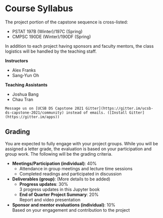 # Course Syllabus

The project portion of the capstone sequence is cross-listed:

* PSTAT 197B (Winter)/197C (Spring)
* CMPSC 190DE (Winter)/190DF (Spring)

In addition to each project having sponsors and faculty mentors, the class logistics will be handled by the teaching staff.

**Instructors**

* Alex Franks
* Sang-Yun Oh

**Teaching Assistants**

* Joshua Bang
* Chau Tran

```{note}
Message us on [UCSB DS Capstone 2021 Gitter](https://gitter.im/ucsb-ds-capstone-2021/community) instead of emails. ([Install Gitter](https://gitter.im/apps))
```

## Grading

You are expected to fully engage with your project groups. While you will be assigned a letter grade, the evaluation is based on your participation and group work. The following will be the grading criteria.

* **Meetings/Participation (individual)**: 40%  
    - Attendance in group meetings and lecture time sessions
    - Completed readings and participated in discussion
* **Deliverables (group)**:
    (More details to be added)
    * **Progress updates**: 30%  
        3 progress updates in this Jupyter book
    * **End of Quarter Project Summary**: 20%  
        Report and video presentation
* **Sponsor and mentor evaluations (individual)**: 10%  
    Based on your engagement and contribution to the project

